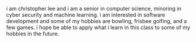 i am christopher lee and i am a senior in computer science, minoring in cyber security and machine learning. i am interested in software development and some of my hobbies are bowling, frisbee golfing, and a few games. i hope be able to apply what i learn in this class to some of my hobbies in the future.

